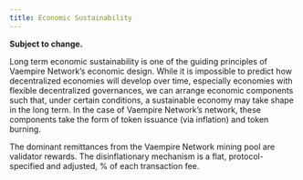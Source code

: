 ```yaml
---
title: Economic Sustainability
---
```


**Subject to change.**

Long term economic sustainability is one of the guiding principles of Vaempire Network’s economic design. While it is impossible to predict how decentralized economies will develop over time, especially economies with flexible decentralized governances, we can arrange economic components such that, under certain conditions, a sustainable economy may take shape in the long term. In the case of Vaempire Network’s network, these components take the form of token issuance \(via inflation\) and token burning.

The dominant remittances from the Vaempire Network mining pool are validator rewards. The disinflationary mechanism is a flat, protocol-specified and adjusted, % of each transaction fee.
